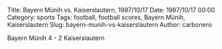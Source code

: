 Title: Bayern Münih vs. Kaiserslautern, 1987/10/17
Date: 1987/10/17 00:00
Category: sports
Tags: football, football scores, Bayern Münih, Kaiserslautern
Slug: bayern-munih-vs-kaiserslautern
Author: carbonero


Bayern Münih 4 - 2 Kaiserslautern
